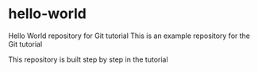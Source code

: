 # hello-world

Hello World repository for Git tutorial
This is an example repository for the Git tutorial

This repository is built step by step in the tutorial
